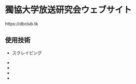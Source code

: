 <h1>獨協大学放送研究会ウェブサイト</h1>
https://dbclub.tk

<h2>使用技術</h2>
<ul>
  <li>スクレイピング</li>
  <p></p>
  <li></li>
  <li></li>
  <li></li>
  <li></li>
</ul>
